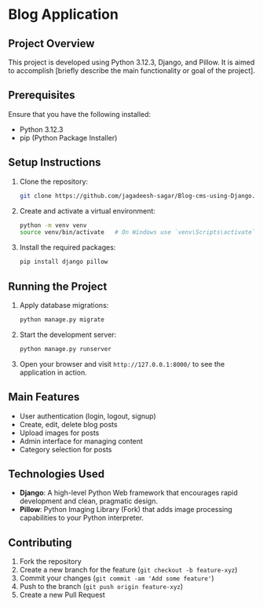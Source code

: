 # Blog Application

## Project Overview

This project is developed using Python 3.12.3, Django, and Pillow. It is aimed to accomplish [briefly describe the main functionality or goal of the project].

## Prerequisites

Ensure that you have the following installed:

- Python 3.12.3
- pip (Python Package Installer)

## Setup Instructions

1. Clone the repository:
    ```sh
    git clone https://github.com/jagadeesh-sagar/Blog-cms-using-Django.git
   
    ```

2. Create and activate a virtual environment:
    ```sh
    python -m venv venv
    source venv/bin/activate   # On Windows use `venv\Scripts\activate`
    ```

3. Install the required packages:
    ```sh
    pip install django pillow
    ```

## Running the Project

1. Apply database migrations:
    ```sh
    python manage.py migrate
    ```

2. Start the development server:
    ```sh
    python manage.py runserver
    ```

3. Open your browser and visit `http://127.0.0.1:8000/` to see the application in action.

## Main Features

- User authentication (login, logout, signup)
- Create, edit, delete blog posts
- Upload images for posts
- Admin interface for managing content
- Category selection for posts

## Technologies Used

- **Django**: A high-level Python Web framework that encourages rapid development and clean, pragmatic design.
- **Pillow**: Python Imaging Library (Fork) that adds image processing capabilities to your Python interpreter.

## Contributing

1. Fork the repository
2. Create a new branch for the feature (`git checkout -b feature-xyz`)
3. Commit your changes (`git commit -am 'Add some feature'`)
4. Push to the branch (`git push origin feature-xyz`)
5. Create a new Pull Request

